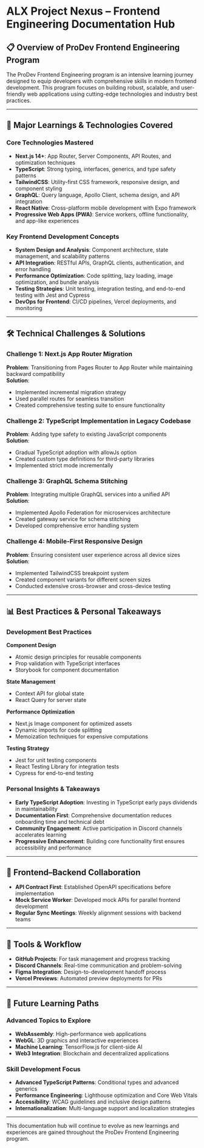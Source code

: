# ALX Project Nexus – Frontend Engineering Documentation Hub

## 📋 Overview of ProDev Frontend Engineering Program

The ProDev Frontend Engineering program is an intensive learning journey designed to equip developers with comprehensive skills in modern frontend development. This program focuses on building robust, scalable, and user-friendly web applications using cutting-edge technologies and industry best practices.

---

## 🚀 Major Learnings & Technologies Covered

### Core Technologies Mastered

- **Next.js 14+**: App Router, Server Components, API Routes, and optimization techniques
- **TypeScript**: Strong typing, interfaces, generics, and type safety patterns
- **TailwindCSS**: Utility-first CSS framework, responsive design, and component styling
- **GraphQL**: Query language, Apollo Client, schema design, and API integration
- **React Native**: Cross-platform mobile development with Expo framework
- **Progressive Web Apps (PWA)**: Service workers, offline functionality, and app-like experiences

### Key Frontend Development Concepts

- **System Design and Analysis**: Component architecture, state management, and scalability patterns
- **API Integration**: RESTful APIs, GraphQL clients, authentication, and error handling
- **Performance Optimization**: Code splitting, lazy loading, image optimization, and bundle analysis
- **Testing Strategies**: Unit testing, integration testing, and end-to-end testing with Jest and Cypress
- **DevOps for Frontend**: CI/CD pipelines, Vercel deployments, and monitoring

---

## 🛠️ Technical Challenges & Solutions

### Challenge 1: Next.js App Router Migration

**Problem**: Transitioning from Pages Router to App Router while maintaining backward compatibility  
**Solution**:

- Implemented incremental migration strategy
- Used parallel routes for seamless transition
- Created comprehensive testing suite to ensure functionality

### Challenge 2: TypeScript Implementation in Legacy Codebase

**Problem**: Adding type safety to existing JavaScript components  
**Solution**:

- Gradual TypeScript adoption with allowJs option
- Created custom type definitions for third-party libraries
- Implemented strict mode incrementally

### Challenge 3: GraphQL Schema Stitching

**Problem**: Integrating multiple GraphQL services into a unified API  
**Solution**:

- Implemented Apollo Federation for microservices architecture
- Created gateway service for schema stitching
- Developed comprehensive error handling system

### Challenge 4: Mobile-First Responsive Design

**Problem**: Ensuring consistent user experience across all device sizes  
**Solution**:

- Implemented TailwindCSS breakpoint system
- Created component variants for different screen sizes
- Conducted extensive cross-browser and cross-device testing

---

## 📊 Best Practices & Personal Takeaways

### Development Best Practices

**Component Design**

- Atomic design principles for reusable components
- Prop validation with TypeScript interfaces
- Storybook for component documentation

**State Management**

- Context API for global state
- React Query for server state

**Performance Optimization**

- Next.js Image component for optimized assets
- Dynamic imports for code splitting
- Memoization techniques for expensive computations

**Testing Strategy**

- Jest for unit testing components
- React Testing Library for integration tests
- Cypress for end-to-end testing

### Personal Insights & Takeaways

- **Early TypeScript Adoption**: Investing in TypeScript early pays dividends in maintainability
- **Documentation First**: Comprehensive documentation reduces onboarding time and technical debt
- **Community Engagement**: Active participation in Discord channels accelerates learning
- **Progressive Enhancement**: Building core functionality first ensures accessibility and performance

---

## 🔄 Frontend–Backend Collaboration

- **API Contract First**: Established OpenAPI specifications before implementation
- **Mock Service Worker**: Developed mock APIs for parallel frontend development
- **Regular Sync Meetings**: Weekly alignment sessions with backend teams

---

## 🧰 Tools & Workflow

- **GitHub Projects**: For task management and progress tracking
- **Discord Channels**: Real-time communication and problem-solving
- **Figma Integration**: Design-to-development handoff process
- **Vercel Previews**: Automated preview deployments for PRs

---

## 🎯 Future Learning Paths

### Advanced Topics to Explore

- **WebAssembly**: High-performance web applications
- **WebGL**: 3D graphics and interactive experiences
- **Machine Learning**: TensorFlow.js for client-side AI
- **Web3 Integration**: Blockchain and decentralized applications

### Skill Development Focus

- **Advanced TypeScript Patterns**: Conditional types and advanced generics
- **Performance Engineering**: Lighthouse optimization and Core Web Vitals
- **Accessibility**: WCAG guidelines and inclusive design patterns
- **Internationalization**: Multi-language support and localization strategies

---

This documentation hub will continue to evolve as new learnings and experiences are gained throughout the ProDev Frontend Engineering program.
